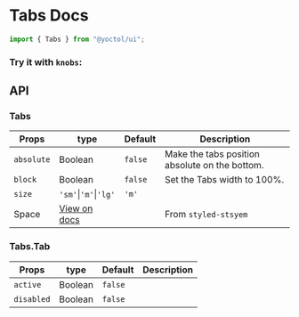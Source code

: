 # Tabs Docs

```js
import { Tabs } from "@yoctol/ui";
```

### Try it with `knobs`:

<!-- STORY -->

## API

### Tabs

| Props      | type                                                                              | Default | Description                                    |
| ---------- | --------------------------------------------------------------------------------- | ------- | ---------------------------------------------- |
| `absolute` | Boolean                                                                           | `false` | Make the tabs position absolute on the bottom. |
| `block`    | Boolean                                                                           | `false` | Set the Tabs width to 100%.                    |
| `size`     | `'sm'`&#124;`'m'`&#124;`'lg'`                                                     | `'m'`   |                                                |
| Space      | [View on docs](https://github.com/jxnblk/styled-system/blob/master/docs/table.md) |         | From `styled-stsyem`                           |

### Tabs.Tab

| Props      | type    | Default | Description |
| ---------- | ------- | ------- | ----------- |
| `active`   | Boolean | `false` |             |
| `disabled` | Boolean | `false` |             |
